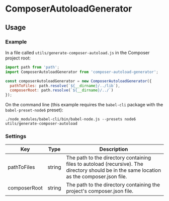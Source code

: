 # ComposerAutoloadGenerator
## Usage
### Example

In a file called `utils/generate-composer-autoload.js` in the Composer project root:

```js
import path from 'path';
import ComposerAutoloadGenerator from 'composer-autoload-generator';

const composerAutoloadGenerator = new ComposerAutoloadGenerator({
  pathToFiles: path.resolve(`${__dirname}/../lib`),
  composerRoot: path.resolve(`${__dirname}/../`)
});
```

On the command line (this example requires the `babel-cli` package with the `babel-preset-node6` preset):

```
./node_modules/babel-cli/bin/babel-node.js --presets node6 utils/generate-composer-autoload
```

### Settings

| Key | Type | Description |
| --- | ---- | ----------- |
| pathToFiles | string | The path to the directory containing files to autoload (recursive). The directory should be in the same location as the composer.json file. |
| composerRoot | string | The path to the directory containing the project's composer.json file. |
